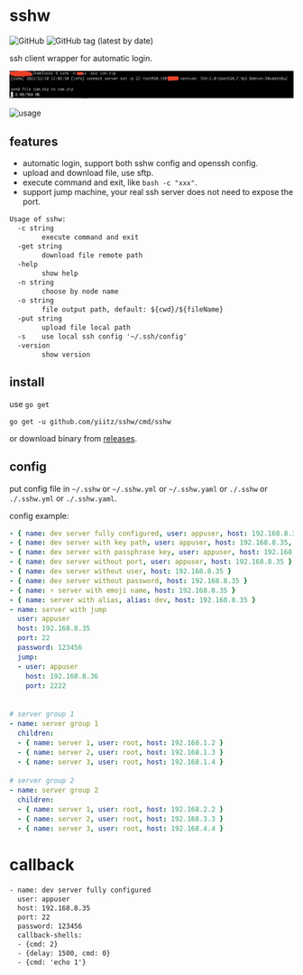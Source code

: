 # sshw

![GitHub](https://img.shields.io/github/license/yiitz/sshw) ![GitHub tag (latest by date)](https://img.shields.io/github/v/tag/yiitz/sshw)

ssh client wrapper for automatic login.

![usage](./assets/sshw-demo-file-transfer.jpg)

![usage](./assets/sshw-demo.gif)


## features

- automatic login, support both sshw config and openssh config.
- upload and download file, use sftp.
- execute command and exit, like `bash -c "xxx"`.
- support jump machine, your real ssh server does not need to expose the port.

```
Usage of sshw:
  -c string
        execute command and exit
  -get string
        download file remote path
  -help
        show help
  -n string
        choose by node name
  -o string
        file output path, default: ${cwd}/${fileName}
  -put string
        upload file local path
  -s    use local ssh config '~/.ssh/config'
  -version
        show version
```
## install

use `go get`

```
go get -u github.com/yiitz/sshw/cmd/sshw
```

or download binary from [releases](//github.com/yiitz/sshw/releases).

## config

put config file in `~/.sshw` or `~/.sshw.yml` or `~/.sshw.yaml` or `./.sshw` or `./.sshw.yml` or `./.sshw.yaml`.

config example:

```yaml
- { name: dev server fully configured, user: appuser, host: 192.168.8.35, port: 22, password: 123456 }
- { name: dev server with key path, user: appuser, host: 192.168.8.35, port: 22, keypath: /root/.ssh/id_rsa }
- { name: dev server with passphrase key, user: appuser, host: 192.168.8.35, port: 22, keypath: /root/.ssh/id_rsa, passphrase: abcdefghijklmn}
- { name: dev server without port, user: appuser, host: 192.168.8.35 }
- { name: dev server without user, host: 192.168.8.35 }
- { name: dev server without password, host: 192.168.8.35 }
- { name: ⚡️ server with emoji name, host: 192.168.8.35 }
- { name: server with alias, alias: dev, host: 192.168.8.35 }
- name: server with jump
  user: appuser
  host: 192.168.8.35
  port: 22
  password: 123456
  jump:
  - user: appuser
    host: 192.168.8.36
    port: 2222


# server group 1
- name: server group 1
  children:
  - { name: server 1, user: root, host: 192.168.1.2 }
  - { name: server 2, user: root, host: 192.168.1.3 }
  - { name: server 3, user: root, host: 192.168.1.4 }

# server group 2
- name: server group 2
  children:
  - { name: server 1, user: root, host: 192.168.2.2 }
  - { name: server 2, user: root, host: 192.168.3.3 }
  - { name: server 3, user: root, host: 192.168.4.4 }
```

# callback
```
- name: dev server fully configured
  user: appuser
  host: 192.168.8.35
  port: 22
  password: 123456
  callback-shells:
  - {cmd: 2}
  - {delay: 1500, cmd: 0}
  - {cmd: 'echo 1'}
 ```

